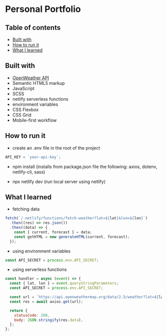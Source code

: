 # Personal Portfolio

## Table of contents

- [Built with](#built-with)
- [How to run it](#how-to-run-it)
- [What I learned](#what-i-learned)

## Built with

- [OpenWeather API](https://openweathermap.org/api)
- Semantic HTML5 markup
- JavaScript
- SCSS
- netlify serverless functions
- environment variables
- CSS Flexbox
- CSS Grid
- Mobile-first workflow

## How to run it

- create an .env file in the root of the project

```js
API_KEY = `your-api-key`;
```

- npm install (installs from package.json file the following: axios, dotenv, netlify-cli, sass)

- npx netlify dev (run local server using netlify)

## What I learned

- fetching data

```js
fetch(`/.netlify/functions/fetch-weather?lat=${lat}&lon=${lon}`)
  .then((res) => res.json())
  .then((data) => {
    const { current, forecast } = data;
    const getHTML = new generateHTML(current, forecast);
  });
```

- using environment variables

```js
const API_SECRET = process.env.API_SECRET;
```

- using serverless functions

```js
const handler = async (event) => {
  const { lat, lon } = event.queryStringParameters;
  const API_SECRET = process.env.API_SECRET;

  const url = `https://api.openweathermap.org/data/2.5/weather?lat=${lat}&lon=${lon}&appid=${API_SECRET}`;
  const res = await axios.get(url);

  return {
    statusCode: 200,
    body: JSON.stringify(res.data),
  };
};
```
